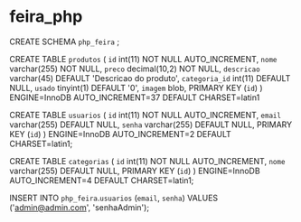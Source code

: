# feira_php



CREATE SCHEMA `php_feira` ;



CREATE TABLE `produtos` (
  `id` int(11) NOT NULL AUTO_INCREMENT,
  `nome` varchar(255) NOT NULL,
  `preco` decimal(10,2) NOT NULL,
  `descricao` varchar(45) DEFAULT 'Descricao do produto',
  `categoria_id` int(11) DEFAULT NULL,
  `usado` tinyint(1) DEFAULT '0',
  `imagem` blob,
  PRIMARY KEY (`id`)
) ENGINE=InnoDB AUTO_INCREMENT=37 DEFAULT CHARSET=latin1


CREATE TABLE `usuarios` (
  `id` int(11) NOT NULL AUTO_INCREMENT,
  `email` varchar(255) DEFAULT NULL,
  `senha` varchar(255) DEFAULT NULL,
  PRIMARY KEY (`id`)
) ENGINE=InnoDB AUTO_INCREMENT=2 DEFAULT CHARSET=latin1;

CREATE TABLE `categorias` (
  `id` int(11) NOT NULL AUTO_INCREMENT,
  `nome` varchar(255) DEFAULT NULL,
  PRIMARY KEY (`id`)
) ENGINE=InnoDB AUTO_INCREMENT=4 DEFAULT CHARSET=latin1;


INSERT INTO `php_feira`.`usuarios` (`email`, `senha`)
VALUES ('admin@admin.com', 'senhaAdmin');



